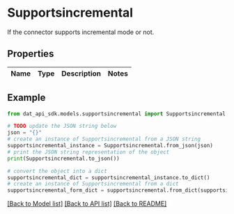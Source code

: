 # Supportsincremental

If the connector supports incremental mode or not.

## Properties

Name | Type | Description | Notes
------------ | ------------- | ------------- | -------------

## Example

```python
from dat_api_sdk.models.supportsincremental import Supportsincremental

# TODO update the JSON string below
json = "{}"
# create an instance of Supportsincremental from a JSON string
supportsincremental_instance = Supportsincremental.from_json(json)
# print the JSON string representation of the object
print(Supportsincremental.to_json())

# convert the object into a dict
supportsincremental_dict = supportsincremental_instance.to_dict()
# create an instance of Supportsincremental from a dict
supportsincremental_form_dict = supportsincremental.from_dict(supportsincremental_dict)
```
[[Back to Model list]](../README.md#documentation-for-models) [[Back to API list]](../README.md#documentation-for-api-endpoints) [[Back to README]](../README.md)


